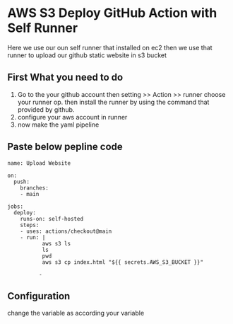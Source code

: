 
# AWS S3 Deploy GitHub Action with Self Runner
Here we use our oun self runner that installed on ec2 then we use that runner to upload our github static website in s3 bucket



## First What you need to do
1. Go to the your github account then setting >> Action >> runner choose your runner op.
then install the runner by using the command that provided by github.  
2. configure your aws account in runner  
3. now make the yaml pipeline

## Paste below pepline code
```
name: Upload Website

on:
  push:
    branches:
    - main

jobs:
  deploy:
    runs-on: self-hosted
    steps:
    - uses: actions/checkout@main
    - run: |
           aws s3 ls
           ls
           pwd
           aws s3 cp index.html "${{ secrets.AWS_S3_BUCKET }}"
```     
              - 
## Configuration
change the variable as according your variable